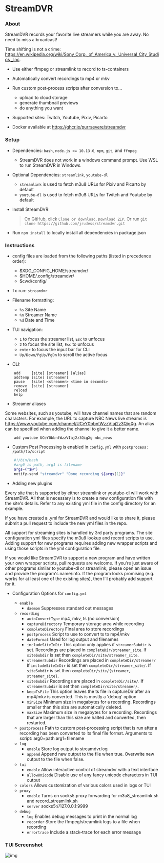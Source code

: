 StreamDVR
==========

### About ###

StreamDVR records your favorite live streamers while you are away.  No need to miss a broadcast!

Time shifting is not a crime:
https://en.wikipedia.org/wiki/Sony_Corp._of_America_v._Universal_City_Studios,_Inc.

* Use either ffmpeg or streamlink to record to ts-containers

* Automatically convert recordings to mp4 or mkv

* Run custom post-process scripts after conversion to...
    * upload to cloud storage
    * generate thumbnail previews
    * do anything you want

* Supported sites: Twitch, Youtube, Pixiv, Picarto

* Docker available at https://ghcr.io/purrsevere/streamdvr

### Setup ###

* Dependencies: `bash`, `node.js >= 10.13.0`, `npm`, `git`, and `ffmpeg`
  * StreamDVR does not work in a windows command prompt.  Use WSL to run StreamDVR in Windows.
* Optional Dependencies: `streamlink`, `youtube-dl`

  * `streamlink` is used to fetch m3u8 URLs for Pixiv and Picarto by default
  * `youtube-dl` is used to fetch m3u8 URLs for Twitch and Youtube by default

* Install StreamDVR
  >On GitHub, click `Clone or download`, `Download ZIP`.
  >Or run `git clone https://github.com/jrudess/streamdvr.git`

* Run `npm install` to locally install all dependencies in package.json

### Instructions ###

* config files are loaded from the following paths (listed in precedence order):
  * $XDG_CONFIG_HOME/streamdvr/
  * $HOME/.config/streamdvr/
  * $cwd/config/

* To run: `streamdvr`

* Filename formatting:
  * `%s` Site Name
  * `%n` Streamer Name
  * `%d` Date and Time

* TUI navigation:
  * `1` to focus the streamer list, `Esc` to unfocus
  * `2` to focus the site list, `Esc` to unfocus
  * `enter` to focus the input bar for CLI
  * `Up/Down/PgUp/PgDn` to scroll the active focus

* CLI:
```
    add     [site] [streamer] [alias]
    addtemp [site] [streamer]
    pause   [site] <streamer> <time in seconds>
    remove  [site] [streamer]
    reload
    help
```
* Streamer aliases

Some websites, such as youtube, will have channel names that are random characters.   For example, the URL to capture NBC News live streams is https://www.youtube.com/channel/UCeY0bbntWzzVIaj2z3QigXg.  An alias can be specified when adding the channel to give it a better name.
```
    add youtube UCeY0bbntWzzVIaj2z3QigXg nbc_news
````
* Custom Post Processing is enabled in `config.yml` with `postprocess: /path/to/script`
```bash
    #!/bin/bash
    #arg0 is path, arg1 is filename
    args=("$@")
    notify-send "streamdvr" "Done recording ${args[1]}"
```
* Adding new plugins

Every site that is supported by either streamlink or youtube-dl will work with StreamDVR.  All that is necessary is to create a new configuration file with the site's details.  Refer to any existing yml file in the config directory for an example.

If you have created a <site>.yml for StreamDVR and would like to share it, please submit a pull request to include the new yml files in the repo.

All support for streaming sites is handled by 3rd party programs.  The site configuration yml files specify the m3u8 lookup and record scripts to use.   Adding support for new programs requires adding new wrapper scripts and using those scripts in the yml configuration file.

If you would like StreamDVR to support a new program and have written your own wrapper scripts, pull requests are welcome.  If you're just aware of other programs similar to youtube-dl or streamlink, please open an issue and provide the program's name/info.  If the program looks promising (e.g. works for at least one of the existing sites), then I'll probably add support for it.

* Configuration Options for `config.yml`

    * `enable`
        * `daemon`
          Suppresses standard out messages
    * `recording`
        * `autoConvertType`
          mp4, mkv, ts (no conversion)
        * `captureDirectory`
          Temporary storage area while recording
        * `completeDirectory`
          Final area to store recordings
        * `postprocess`
          Script to use to convert ts to mp4/mkv
        * `dateFormat`
          Used for log output and filenames
        * `includeSiteInDir`
          This option only applies if `streamerSubdir` is set.
          Recordings are placed in `completeDir/streamer_site`.
          If `siteSubdir` is set then `completeDir/site/streamer_site`.
        * `streamerSubdir`
          Recordings are placed in `completeDir/streamer/`
          If `includeSiteInDir` is set then `completeDir/streamer_site/`.
          If `siteSubdir` is set then `completeDir/site/{streamer, streamer_site}`.
        * `siteSubdir`
          Recordings are placed in `completeDir/site/`.
          If `streamerSubdir` is set then `completeDir/site/streamer/`.
        * `keepTsFile`
          This option leaves the ts file in captureDir after an
          mp4/mkv is converted.  This is mostly a 'debug' option.
        * `minSize`
          Minimum size in megabytes for a recording.
          Recordings smaller than this size are automatically deleted.
        * `maxSize`
          Maximum size in megabytes for a recording.
          Recordings that are larger than this size are halted and
          converted, then restarted.
    * `postprocess`
      Path to custom post-processing script that is run after
      a recording has been converted to its final file format.
      Arguments to script: arg0=path arg1=filename
    * `log`
        * `enable`
          Store log output to streamdvr.log
        * `append`
          Append new output to the file when true.
          Overwrite new output to the file when false.
    * `tui`
        * `enable`
          Allow interactive control of streamdvr with a text interface
        * `allowUnicode`
          Disable use of any fancy unicode characters in TUI output
    * `colors`
       Allows customization of various colors used in logs or TUI
    * `proxy`
        * `enable`
          Turns on socks5 proxy forwarding for m3u8_streamlink.sh and record_streamlink.sh
        * `server`
          socks5://127.0.0.1:9999
    * `debug`
        * `log`
          Enables debug messages to print in the normal log
        * `recorder`
          Store the ffmpeg/streamlink logs to a file when recording
        * `errortrace`
          Include a stack-trace for each error message

### TUI Screenshot ###

![img](https://github.com/jrudess/streamdvr/blob/master/tui.png)
